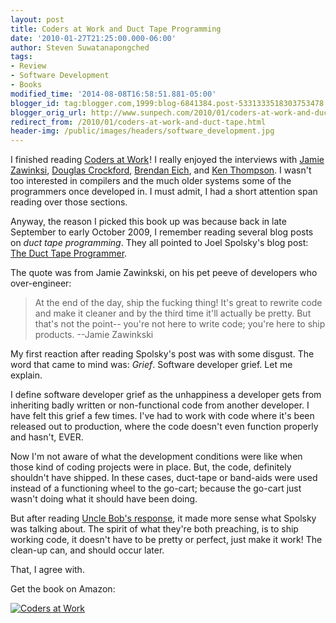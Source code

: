 ```yaml
---
layout: post
title: Coders at Work and Duct Tape Programming
date: '2010-01-27T21:25:00.000-06:00'
author: Steven Suwatanapongched
tags:
- Review
- Software Development
- Books
modified_time: '2014-08-08T16:58:51.881-05:00'
blogger_id: tag:blogger.com,1999:blog-6841384.post-5331333518303753478
blogger_orig_url: http://www.sunpech.com/2010/01/coders-at-work-and-duct-tape.html
redirect_from: /2010/01/coders-at-work-and-duct-tape.html
header-img: /public/images/headers/software_development.jpg
---
```


I finished reading <a href="http://www.amazon.com/Coders-at-Work-Peter-Seibel/dp/1430219483?ie=UTF8&amp;tag=sunpech-20&amp;link_code=btl&amp;camp=213689&amp;creative=392969" target="_blank">Coders at Work</a><img alt="" border="0" height="1" src="http://www.assoc-amazon.com/e/ir?t=sunpech-20&amp;l=btl&amp;camp=213689&amp;creative=392969&amp;o=1&amp;a=1430219483" style="border: none !important; margin: 0px !important; padding: 0px !important;" width="1" />! I really enjoyed the interviews with <a href="http://en.wikipedia.org/wiki/Jamie_Zawinski">Jamie Zawinksi</a>, <a href="http://en.wikipedia.org/wiki/Douglas_Crockford">Douglas Crockford</a>, <a href="http://en.wikipedia.org/wiki/Brendan_Eich">Brendan Eich</a>, and <a href="http://en.wikipedia.org/wiki/Ken_Thompson">Ken Thompson</a>. I wasn't too interested in compilers and the much older systems some of the programmers once developed in. I must admit, I had a short attention span reading over those sections.

Anyway, the reason I picked this book up was because back in late September to early October 2009, I remember reading several blog posts on <i>duct tape programming</i>. They all pointed to Joel Spolsky's blog post: <a href="http://www.joelonsoftware.com/items/2009/09/23.html">The Duct Tape Programmer</a>.

The quote was from Jamie Zawinkski, on his pet peeve of developers who over-engineer:

<blockquote>At the end of the day, ship the fucking thing! It's great to rewrite code and make it cleaner and by the third time it'll actually be pretty. But that's not the point-- you're not here to write code; you're here to ship products. --Jamie Zawinkski
</blockquote>

My first reaction after reading Spolsky's post was with some disgust. The word that came to mind was: <i>Grief</i>. Software developer grief. Let me explain.

I define software developer grief as the unhappiness a developer gets from inheriting badly written or non-functional code from another developer. I have felt this grief a few times. I've had to work with code where it's been released out to production, where the code doesn't even function properly and hasn't, EVER.

Now I'm not aware of what the development conditions were like when those kind of coding projects were in place. But, the code, definitely shouldn't have shipped. In these cases, duct-tape or band-aids were used instead of a functioning wheel to the go-cart; because the go-cart just wasn't doing what it should have been doing.

But after reading <a href="http://blog.objectmentor.com/articles/2009/09/24/the-duct-tape-programmer">Uncle Bob's response</a>, it made more sense what Spolsky was talking about. The spirit of what they're both preaching, is to ship working code, it doesn't have to be pretty or perfect, just make it work! The clean-up can, and should occur later.

That, I agree with.

Get the book on Amazon:

<a href="http://www.amazon.com/Coders-at-Work-Peter-Seibel/dp/1430219483?ie=UTF8&amp;tag=sunpech-20&amp;link_code=bil&amp;camp=213689&amp;creative=392969"  target="_blank"><img alt="Coders at Work" src="http://ws-na.amazon-adsystem.com/widgets/q?MarketPlace=US&amp;ServiceVersion=20070822&amp;ID=AsinImage&amp;WS=1&amp;Format=_SL160_&amp;ASIN=1430219483&amp;tag=sunpech-20" /></a><img alt="" border="0" height="1" src="http://www.assoc-amazon.com/e/ir?t=sunpech-20&amp;l=bil&amp;camp=213689&amp;creative=392969&amp;o=1&amp;a=1430219483" style="border: none !important; margin: 0px !important; padding: 0px !important;" width="1" />
